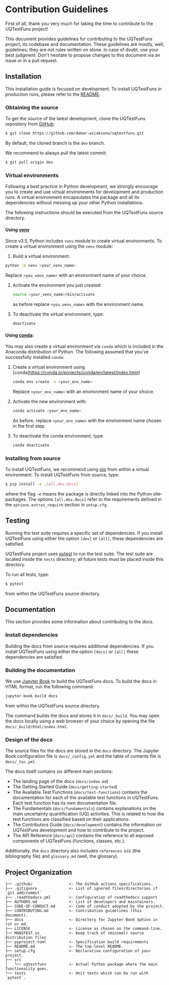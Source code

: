 # Contribution Guidelines

First of all, thank you very much for taking the time to contribute
to the UQTestFuns project!

This document provides guidelines for contributing to the UQTestFuns project,
its codebase and documentation. 
These guidelines are mostly, well, guidelines;
they are not rules written on stone.
In case of doubt, use your best judgment.
Don't hesitate to propose changes to this document via an issue or 
in a pull request.

## Installation

This installation guide is focused on development.
To install UQTestFuns in production runs,
please refer to the [README](./README.md).

### Obtaining the source

To get the source of the latest development,
clone the UQTestFuns repository
from [GitHub](https://github.com/damar-wicaksono/uqtestfuns):

```bash
$ git clone https://github.com/damar-wicaksono/uqtestfuns.git
```

By default, the cloned branch is the `dev` branch.

We recommend to always pull the latest commit:

```bash
$ git pull origin dev
```

### Virtual environments

Following a best practice in Python development,
we strongly encourage you to create and use virtual environments
for development and production runs.
A virtual environment encapsulates the package and all its dependencies
without messing up your other Python installations.

The following instructions should be executed
from the UQTestFuns source directory.

#### Using [venv](https://docs.python.org/3/tutorial/venv.html)

Since v3.5, Python includes `venv` module to create virtual environments.
To create a virtual environment using the `venv` module:

1. Build a virtual environment:

  ```bash
  python -m venv <your_venv_name>
  ```

   Replace `<you_venv_name>` with an environment name of your choice.

2. Activate the environment you just created:

    ```bash
    source <your_venv_name>/bin/activate
    ```

    as before replace `<you_venv_name>` with the environment name.

3. To deactivate the virtual environment, type:

    ```bash
    deactivate
    ```

#### Using [conda](https://conda.io/projects/conda/en/latest/index.html):

You may also create a virtual environment via `conda` which is included in
the Anaconda distribution of Python.
The following assumed that you've successfully installed `conda`:

1. Create a virtual environment using [conda]https://conda.io/projects/conda/en/latest/index.html)
   
   ```bash
   conda env create -n <your_env_name>
   ```   

   Replace `<your_env_name>` with an environment name of your choice.
 
2. Activate the new environment with:
    
   ```bash
   conda activate <your_env_name>
   ```
 
   As before, replace `<your_env_name>` with the environment name chosen in the first step.

3. To deactivate the conda environment, type:

    ```bash
    conda deactivate
    ```

### Installing from source 

To install UQTestFuns, we recommend using [pip](https://pip.pypa.io/en/stable/)
from within a virtual environment.
To install UQTestFuns from source, type:

```bash
$ pip install -e .[all,dev,docs]
```

where the flag `-e` means the package is directly linked into the Python site-packages.
The options `[all,dev,docs]` refer to the requirements defined
in the `options.extras_require` section in `setup.cfg`.

## Testing

Running the test suite requires a specific set of dependencies.
If you install UQTestFuns using either the option `[dev]` or `[all]`,
these dependencies are satisfied.

UQTestFuns project uses [pytest](https://docs.pytest.org/en/6.2.x/)
to run the test suite.
The test suite are located inside the `tests` directory;
all future tests must be placed inside this directory.

To run all tests, type:

```bash
$ pytest
```

from within the UQTestFuns source directory.

## Documentation

This section provides some information about contributing to the docs.

### Install dependencies

Building the docs from source requires additional dependencies.
If you install UQTestFuns using either the option `[docs]` or `[all]`
these dependencies are satisfied.

### Building the documentation

We use [Jupyter Book](https://jupyterbook.org/en/stable/intro.html)
to build the UQTestFuns docs.
To build the docs in HTML format, run the following command:

```bash
jupyter-book build docs
```

from within the UQTestFuns source directory.

The command builds the docs and stores it in `docs/_build`.
You may open the docs locally using a web browser of your choice
by opening the file `docs/_build/html/index.html`.

### Design of the docs

The source files for the docs are stored in the `docs` directory.
The Jupyter Book configuration file is `docs/_config.yml`
and the table of contents file is `docs/_toc.yml`.

The docs itself contains six different main sections:

- The landing page of the docs (`docs/index.md`)
- The Getting Started Guide (`docs/getting-started`)
- The Available Test Functions (`docs/test-functions`)
  contains the documentation for each of the available test functions in UQTestFuns.
  Each test function has its own documentation file.
- The Fundamentals (`docs/fundamentals`) contains explanations
  on the main uncertainty quantification (UQ) activities.
  This is related to how the test functions are classified based
  on their applications.
- The Contributors Guide (`docs/development`) contains the information
  on UQTestFuns development and how to contribute to the project.
- The API Reference (`docs/api`) contains the reference
  to all exposed components of UQTestFuns (functions, classes, etc.).

Additionally, the `docs` directory also includes `references.bib`
(the bibliography file) and `glossary.md` (well, the glossary).

## Project Organization

```
├── .github/                <- The GitHub actions specifications.
├── .gitignore              <- List of ignored files/directories if `git add/commit`
├── .readthedocs.yml        <- Configuration of readthedocs support
├── AUTHORS.md              <- List of developers and maintainers.
├── CODE-OF-CONDUCT.md      <- Code of conduct adopted by the project.
├── CONTRIBUTING.md         <- Contribution guidelines (this document).
├── docs                    <- Directory for Jupyter Book Sphinx in rst or md.
├── LICENSE                 <- License as chosen on the command-line.
├── MANIFEST.in             <- Keep track of (minimal) source distribution files
├── pyproject.toml          <- Specification build requirements
├── README.md               <- The top-level README.
├── setup.cfg               <- Declarative configuration of your project.
├── src
│   └── uqtestfuns          <- Actual Python package where the main functionality goes.
└── tests                   <- Unit tests which can be run with `pytest`.
```
